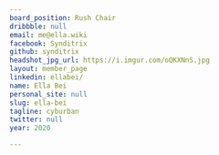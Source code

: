 ```yaml
---
board_position: Rush Chair
dribbble: null
email: me@ella.wiki
facebook: Synditrix
github: synditrix
headshot_jpg_url: https://i.imgur.com/oQKXNnS.jpg
layout: member_page
linkedin: ellabei/
name: Ella Bei
personal_site: null
slug: ella-bei
tagline: cyburban
twitter: null
year: 2020

---
```

